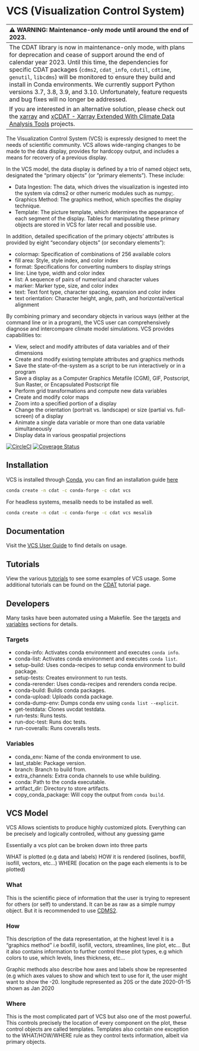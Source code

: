 # VCS (Visualization Control System)

| :warning: WARNING: Maintenance-only mode until around the end of 2023.          |
| :------------------------------------------------------------------------------ |
The CDAT library is now in maintenance-only mode, with plans for deprecation and cease of support around the end of calendar year 2023. Until this time, the dependencies for specific CDAT packages (`cdms2`, `cdat_info`, `cdutil`, `cdtime`, `genutil`, `libcdms`) will be monitored to ensure they build and install in Conda environments. We currently support Python versions 3.7, 3.8, 3.9, and 3.10. Unfortunately, feature requests and bug fixes will no longer be addressed.|
If you are interested in an alternative solution, please check out the [xarray](https://docs.xarray.dev/en/stable/index.html) and [xCDAT - Xarray Extended With Climate Data Analysis Tools](https://github.com/xCDAT/xcdat) projects.|

The Visualization Control System (VCS) is expressly designed to meet the needs of scientific community. VCS allows wide-ranging changes to be made to the data display, provides for hardcopy output, and includes a means for recovery of a previous display.

In the VCS model, the data display is defined by a trio of named object sets, designated the “primary objects” (or “primary elements”). These include:

- Data Ingestion: The data, which drives the visualization is ingested into the system via cdms2 or other numeric modules such as numpy;.
- Graphics Method: The graphics method, which specifies the display technique.
- Template: The picture template, which determines the appearance of each segment of the display. Tables for manipulating these primary objects are stored in VCS for later recall and possible use.

In addition, detailed specification of the primary objects’ attributes is provided by eight “secondary objects” (or secondary elements”):

- colormap: Specification of combinations of 256 available colors
- fill area: Style, style index, and color index
- format: Specifications for converting numbers to display strings
- line: Line type, width and color index
- list: A sequence of pairs of numerical and character values
- marker: Marker type, size, and color index
- text: Text font type, character spacing, expansion and color index
- text orientation: Character height, angle, path, and horizontal/vertical alignment

By combining primary and secondary objects in various ways (either at the command line or in a program), the VCS user can comprehensively diagnose and intercompare climate model simulations. VCS provides capabilities to:

- View, select and modify attributes of data variables and of their dimensions
- Create and modify existing template attributes and graphics methods
- Save the state-of-the-system as a script to be run interactively or in a program
- Save a display as a Computer Graphics Metafile (CGM), GIF, Postscript, Sun Raster, or Encapsulated Postscript file
- Perform grid transformations and compute new data variables
- Create and modify color maps
- Zoom into a specified portion of a display
- Change the orientation (portrait vs. landscape) or size (partial vs. full-screen) of a display
- Animate a single data variable or more than one data variable simultaneously
- Display data in various geospatial projections

[![CircleCI](https://circleci.com/gh/CDAT/vcs.svg?style=svg)](https://circleci.com/gh/CDAT/vcs)
[![Coverage Status](https://coveralls.io/repos/github/CDAT/vcs/badge.svg?branch=master)](https://coveralls.io/github/CDAT/vcs?branch=master)

## Installation

VCS is installed through [Conda](https://docs.conda.io/projects/conda/en/latest/index.html), you can find an installation guide [here](https://docs.conda.io/projects/conda/en/latest/user-guide/install/index.html)

```bash
conda create -n cdat -c conda-forge -c cdat vcs
```

For headless systems, mesalib needs to be installed as well.

```bash
conda create -n cdat -c conda-forge -c cdat vcs mesalib
```

## Documentation

Visit the [VCS User Guide](https://cdat-vcs.readthedocs.io/en/latest/user-guide.html) to find details on usage.

## Tutorials

View the various [tutorials](https://cdat-vcs.readthedocs.io/en/latest/notebooks.html) to see some examples of VCS usage. Some additional tutorials can be found on the [CDAT](https://cdat.llnl.gov/tutorials.html) tutorial page.

## Developers

Many tasks have been automated using a Makefile. See the [targets](#targets) and [variables](#variables) sections for details.

### Targets

- conda-info: Activates conda environment and executes `conda info`.
- conda-list: Activates conda environment and executes `conda list`.
- setup-build: Uses conda-recipes to setup conda environment to build package.
- setup-tests: Creates environment to run tests.
- conda-rerender: Uses conda-recipes and rerenders conda recipe.
- conda-build: Builds conda packages.
- conda-upload: Uploads conda package.
- conda-dump-env: Dumps conda env using `conda list --explicit`.
- get-testdata: Clones uvcdat testdata.
- run-tests: Runs tests.
- run-doc-test: Runs doc tests.
- run-coveralls: Runs coveralls tests.

### Variables

- conda_env: Name of the conda environment to use.
- last_stable: Package version.
- branch: Branch to build from.
- extra_channels: Extra conda channels to use while building.
- conda: Path to the conda executable.
- artifact_dir: Directory to store artifacts.
- copy_conda_package: Will copy the output from `conda build`.

## VCS Model
VCS Allows scientists to produce highly customized plots. Everything can be precisely and logically controlled, without any guessing game

Essentially a vcs plot can be broken down into three parts

WHAT is plotted (e.g data and labels) HOW it is rendered (isolines, boxfill, isofill, vectors, etc…) WHERE (location on the page each elements is to be plotted)

### What
This is the scientific piece of information that the user is trying to represent for others (or self) to understand. It can be as raw as a simple numpy object. But it is recommended to use [CDMS2](https://github.com/CDAT/cdms).

### How
This description of the data representation, at the highest level it is a “graphics method” i.e boxfill, isofill, vectors, streamlines, line plot, etc… But it also contains information to further control these plot types, e.g which colors to use, which levels, lines thickness, etc…

Graphic methods also describe how axes and labels show be represented (e.g which axes values to show and which text to use for it, the user might want to show the -20. longitude represented as 20S or the date 2020-01-15 shown as Jan 2020

### Where
This is the most complicated part of VCS but also one of the most powerful. This controls precisely the location of every component on the plot, these control objects are called templates. Templates also contain one exception to the WHAT/HOW/WHERE rule as they control texts information, albeit via primary objects.


